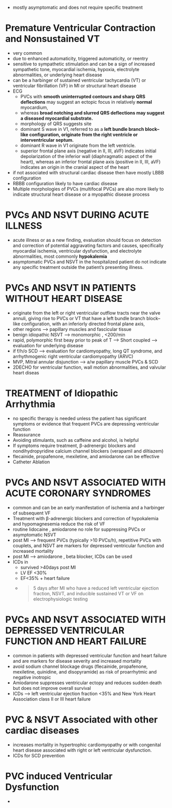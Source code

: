 - mostly asymptomatic and does not require specific treatment 
# Premature Ventricular Contraction and Nonsustained VT 
- very common 
- due to enhanced automaticity, triggered automaticity, or reentry 
- sensitive to sympathetic stimulation and can be a sign of increased sympathetic tone, myocardial ischemia, hypoxia, electrolyte abnormalities, or underlying heart disease 
- can be a harbinger of sustained ventricular tachycardia (VT) or ventricular fibrillation (VF) in MI or structural heart disease 
- ECG 
	- PVCs with **smooth uninterrupted contours and sharp QRS deflections** may suggest an ectopic focus in relatively **normal** myocardium, 
	- whereas **broad notching and slurred QRS deflections may suggest a diseased myocardial substrate.**
	- morphology of QRS suggests site 
	- dominant S wave in V1, referred to as a **left bundle branch block–like configuration, originate from the right ventricle or interventricular septum.**
	- dominant R wave in V1 originate from the left ventricle.
	- superior frontal plane axis (negative in II, III, aVF) indicates initial depolarization of the inferior wall (diaphragmatic aspect of the heart), whereas an inferior frontal plane axis (positive in II, III, aVF) indicates an origin in the cranial aspect of the heart 
- if not associated with structural cardiac disease then have mostly LBBB configuration 
- RBBB configuration likely to have cardiac disease 
- Multiple morphologies of PVCs (multifocal PVCs) are also more likely to indicate structural heart disease or a myopathic disease process
# PVCs AND NSVT DURING ACUTE ILLNESS 
- acute illness or as a new finding, evaluation should focus on detection and correction of potential aggravating factors and causes, specifically myocardial ischemia, ventricular dysfunction, and electrolyte abnormalities, most commonly **hypokalemia** 
- asymptomatic PVCs and NSVT in the hospitalized patient do not indicate any specific treatment outside the patient’s presenting illness.
# PVCs AND NSVT IN PATIENTS WITHOUT HEART DISEASE 
- originate from the left or right ventricular outflow tracts near the valve annuli, giving rise to PVCs or VT that have a left bundle branch block–like configuration, with an inferiorly directed frontal plane axis,
- other regions --> papillary muscles and fascicular tissue
- benign idiopathic NSVT --> monomorphic , <200/min 
- rapid, polymorphic first beay prior to peak of T --> Short coupled --> evaluation for underlying disease 
- if f/h/o SCD --> evaluation for cardiomyopathy, long QT syndrome, and arrhythmogenic right ventricular cardiomyopathy (ARVC) 
- MVP, Mitral annular disjunction --> a/w papillary muscle PVCs & SCD 
- 2DECHO for ventricular function, wall motion abnormalities, and valvular heart diseas 

# TREATMENT of Idiopathic Arrhythmia 
- no specific therapy is needed unless the patient has significant symptoms or evidence that frequent PVCs are depressing ventricular function 
- Reassurance 
- Avoiding stimulants, such as caffeine and alcohol, is helpful 
- If symptoms require treatment, β-adrenergic blockers and nondihydropyridine calcium channel blockers (verapamil and diltiazem) 
- flecainide, propafenone, mexiletine, and amiodarone can be effective 
- Catheter Ablation 
# PVCs AND NSVT ASSOCIATED WITH ACUTE CORONARY SYNDROMES 
- common and can be an early manifestation of ischemia and a harbinger of subsequent VF 
- Treatment with β-adrenergic blockers and correction of hypokalemia and hypomagnesemia reduce the risk of VF 
- routine lidocaine , amiodarone no role for suppressing PVCs or asymptomatic NSVT 
- post MI --> frequent PVCs (typically >10 PVCs/h), repetitive PVCs with couplets, and NSVT are markers for depressed ventricular function and increased mortality 
- post MI --> amiodarone , beta blocker, ICDs can be used 
- ICDs in 
	- survived >40days post MI 
	- LV EF <30% 
	- EF<35% + heart failure 
	- >5 days after MI who have a reduced left ventricular ejection fraction, NSVT, and inducible sustained VT or VF on electrophysiologic testing 
# PVCs AND NSVT ASSOCIATED WITH DEPRESSED VENTRICULAR FUNCTION AND HEART FAILURE 
- common in patients with depressed ventricular function and heart failure and are markers for disease severity and increased mortality 
- avoid sodium channel blockage drugs (flecainide, propafenone, mexiletine, quinidine, and disopyramide) as risk of proarrhytmic and negative inotropic 
- Amiodarone suppresses ventricular ectopy and reduces sudden death but does not improve overall survival 
- ICDs --> left ventricular ejection fraction <35% and New York Heart Association class II or III heart failure 
# PVC & NSVT Associated with other cardiac diseases 
- increases mortality in hypertrophic cardiomyopathy or with congenital heart disease associated with right or left ventricular dysfunction. 
- ICDs for SCD prevention 
# PVC induced Ventricular Dysfunction 
- 